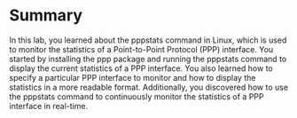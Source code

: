 # Summary

In this lab, you learned about the pppstats command in Linux, which is used to monitor the statistics of a Point-to-Point Protocol (PPP) interface. You started by installing the ppp package and running the pppstats command to display the current statistics of a PPP interface. You also learned how to specify a particular PPP interface to monitor and how to display the statistics in a more readable format. Additionally, you discovered how to use the pppstats command to continuously monitor the statistics of a PPP interface in real-time.
